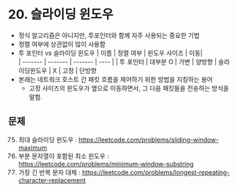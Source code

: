 # 20. 슬라이딩 윈도우

- 정식 알고리즘은 아니지만, 투포인터와 함께 자주 사용되는 중요한 기법
- 정렬 여부에 상관없이 많이 사용함
- 투 포인터 vs 슬라이딩 윈도우
  | 이름 | 정렬 여부 | 윈도우 사이즈 | 이동|  
  | ------- | ------- | ------- | ---- |
  | 투 포인터 | 대부분 O | 가변 | 양방향
  | 슬라이딩윈도우 | X | 고정 | 단방향
- 본래는 네트워크 호스트 간 패킷 흐름을 제어하기 위한 방법을 지칭하는 용어
  - 고정 사이즈의 윈도우가 옆으로 이동하면서, 그 다음 패킷들을 전송하는 방식을 말함.

## 문제

75. 최대 슬라이딩 윈도우 : https://leetcode.com/problems/sliding-window-maximum
76. 부분 문자열이 포함된 최소 윈도우 : https://leetcode.com/problems/minimum-window-substring
77. 가장 긴 반복 문자 대체 : https://leetcode.com/problems/longest-repeating-character-replacement
